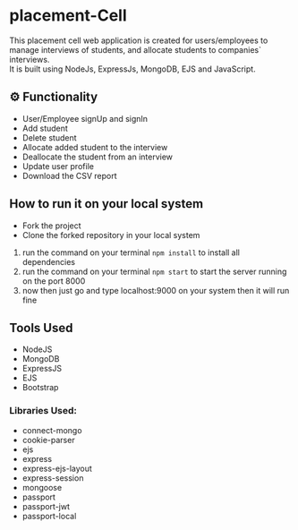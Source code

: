 # placement-Cell

This placement cell web application is created for users/employees to manage interviews of students, and allocate students to companies` interviews. \
It is built using NodeJs, ExpressJs, MongoDB, EJS and JavaScript.

## ⚙️ Functionality

- User/Employee signUp and signIn
- Add student
- Delete student
- Allocate added student to the interview
- Deallocate the student from an interview
- Update user profile
- Download the CSV report

## How to run it on your local system

- Fork the project
- Clone the forked repository in your local system

1. run the command on your terminal `npm install` to install all dependencies
2. run the command on your terminal `npm start` to start the server running on the port 8000
3. now then just go and type localhost:9000 on your system then it will run fine

## Tools Used

- NodeJS
- MongoDB
- ExpressJS
- EJS
- Bootstrap

### Libraries Used:

- connect-mongo
- cookie-parser
- ejs
- express
- express-ejs-layout
- express-session
- mongoose
- passport
- passport-jwt
- passport-local

